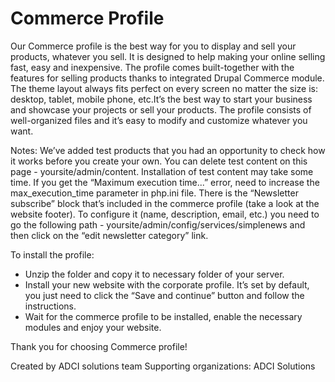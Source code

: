 Commerce Profile
==================

Our Commerce profile is the best way for you to display and sell your products, whatever you sell. It is designed to help making your online selling fast, easy and inexpensive. The profile comes built-together with the features for selling products thanks to integrated Drupal Commerce module. The theme layout always fits perfect on every screen no matter the size is: desktop, tablet, mobile phone, etc.It’s the best way to start your business and showcase your projects or sell your products. The profile consists of well-organized files and it’s easy to modify and customize whatever you want.

Notes:
We’ve added test products that you had an opportunity to check how it works before you create your own. You can delete test content on this page - yoursite/admin/content.
Installation of test content may take some time. If you get the “Maximum execution time...” error, need to increase the max_execution_time parameter in php.ini file.
There is the “Newsletter subscribe” block that’s included in the commerce profile (take a look at the website footer). To configure it (name, description, email, etc.) you need to go the following path - yoursite/admin/config/services/simplenews and then click on the “edit newsletter category” link.

To install the profile:

- Unzip the folder and copy it to necessary folder of your server.
- Install your new website with the corporate profile. It’s set by default, you just need to click the “Save and continue” button and follow the instructions.
- Wait for the commerce profile to be installed, enable the necessary modules and enjoy your website.

Thank you for choosing Commerce profile!

Created by ADCI solutions team
Supporting organizations: 
ADCI Solutions

